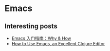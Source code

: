 # Emacs

## Interesting posts

- [Emacs 入门指南：Why & How](https://liujiacai.net/blog/2020/11/25/why-emacs/)
- [How to Use Emacs, an Excellent Clojure Editor](https://www.braveclojure.com/basic-emacs/)
